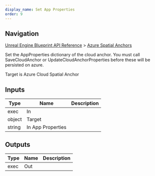 ```yaml
---
display_name: Set App Properties
order: 9
---
```

## Navigation

[Unreal Engine Blueprint API Reference](https://dev.epicgames.com/documentation/en-us/unreal-engine/BlueprintAPI) > [Azure Spatial Anchors](https://dev.epicgames.com/documentation/en-us/unreal-engine/BlueprintAPI/AzureSpatialAnchors)

Set the AppProperties dictionary of the cloud anchor. You must call SaveCloudAnchor or UpdateCloudAnchorProperties before these will be persisted on azure.

Target is Azure Cloud Spatial Anchor

## Inputs

| Type | Name | Description |
| --- | --- | --- |
| exec | In |  |
| object | Target |  |
| string | In App Properties |  |

## Outputs

| Type | Name | Description |
| --- | --- | --- |
| exec | Out |  |
